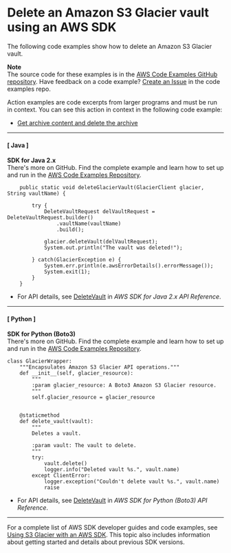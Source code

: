 # Delete an Amazon S3 Glacier vault using an AWS SDK<a name="example_glacier_DeleteVault_section"></a>

The following code examples show how to delete an Amazon S3 Glacier vault\.

**Note**  
The source code for these examples is in the [AWS Code Examples GitHub repository](https://github.com/awsdocs/aws-doc-sdk-examples)\. Have feedback on a code example? [Create an Issue](https://github.com/awsdocs/aws-doc-sdk-examples/issues/new/choose) in the code examples repo\. 

Action examples are code excerpts from larger programs and must be run in context\. You can see this action in context in the following code example: 
+  [Get archive content and delete the archive](example_glacier_Usage_RetrieveDelete_section.md) 

------
#### [ Java ]

**SDK for Java 2\.x**  
 There's more on GitHub\. Find the complete example and learn how to set up and run in the [AWS Code Examples Repository](https://github.com/awsdocs/aws-doc-sdk-examples/tree/main/javav2/example_code/glacier#readme)\. 
  

```
    public static void deleteGlacierVault(GlacierClient glacier, String vaultName) {

        try {
            DeleteVaultRequest delVaultRequest = DeleteVaultRequest.builder()
                .vaultName(vaultName)
                .build();

            glacier.deleteVault(delVaultRequest);
            System.out.println("The vault was deleted!");

        } catch(GlacierException e) {
            System.err.println(e.awsErrorDetails().errorMessage());
            System.exit(1);
        }
    }
```
+  For API details, see [DeleteVault](https://docs.aws.amazon.com/goto/SdkForJavaV2/glacier-2012-06-01/DeleteVault) in *AWS SDK for Java 2\.x API Reference*\. 

------
#### [ Python ]

**SDK for Python \(Boto3\)**  
 There's more on GitHub\. Find the complete example and learn how to set up and run in the [AWS Code Examples Repository](https://github.com/awsdocs/aws-doc-sdk-examples/tree/main/python/example_code/glacier#code-examples)\. 
  

```
class GlacierWrapper:
    """Encapsulates Amazon S3 Glacier API operations."""
    def __init__(self, glacier_resource):
        """
        :param glacier_resource: A Boto3 Amazon S3 Glacier resource.
        """
        self.glacier_resource = glacier_resource


    @staticmethod
    def delete_vault(vault):
        """
        Deletes a vault.

        :param vault: The vault to delete.
        """
        try:
            vault.delete()
            logger.info("Deleted vault %s.", vault.name)
        except ClientError:
            logger.exception("Couldn't delete vault %s.", vault.name)
            raise
```
+  For API details, see [DeleteVault](https://docs.aws.amazon.com/goto/boto3/glacier-2012-06-01/DeleteVault) in *AWS SDK for Python \(Boto3\) API Reference*\. 

------

For a complete list of AWS SDK developer guides and code examples, see [Using S3 Glacier with an AWS SDK](sdk-general-information-section.md)\. This topic also includes information about getting started and details about previous SDK versions\.